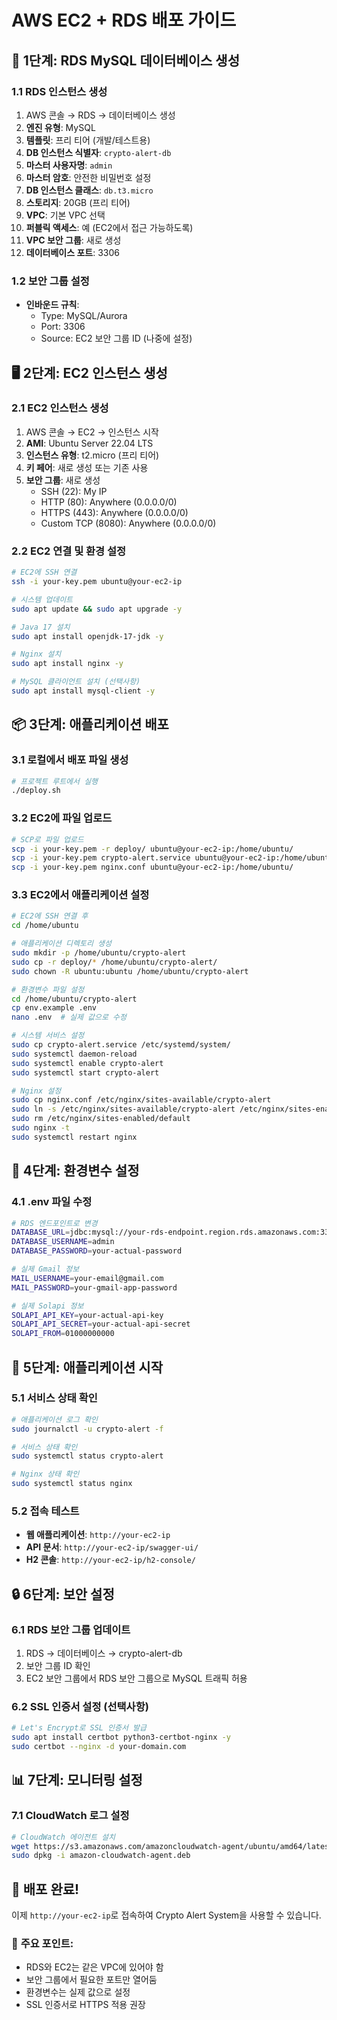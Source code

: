 # AWS EC2 + RDS 배포 가이드

## 🚀 **1단계: RDS MySQL 데이터베이스 생성**

### 1.1 RDS 인스턴스 생성
1. AWS 콘솔 → RDS → 데이터베이스 생성
2. **엔진 유형**: MySQL
3. **템플릿**: 프리 티어 (개발/테스트용)
4. **DB 인스턴스 식별자**: `crypto-alert-db`
5. **마스터 사용자명**: `admin`
6. **마스터 암호**: 안전한 비밀번호 설정
7. **DB 인스턴스 클래스**: `db.t3.micro`
8. **스토리지**: 20GB (프리 티어)
9. **VPC**: 기본 VPC 선택
10. **퍼블릭 액세스**: 예 (EC2에서 접근 가능하도록)
11. **VPC 보안 그룹**: 새로 생성
12. **데이터베이스 포트**: 3306

### 1.2 보안 그룹 설정
- **인바운드 규칙**:
  - Type: MySQL/Aurora
  - Port: 3306
  - Source: EC2 보안 그룹 ID (나중에 설정)

## 🖥️ **2단계: EC2 인스턴스 생성**

### 2.1 EC2 인스턴스 생성
1. AWS 콘솔 → EC2 → 인스턴스 시작
2. **AMI**: Ubuntu Server 22.04 LTS
3. **인스턴스 유형**: t2.micro (프리 티어)
4. **키 페어**: 새로 생성 또는 기존 사용
5. **보안 그룹**: 새로 생성
   - SSH (22): My IP
   - HTTP (80): Anywhere (0.0.0.0/0)
   - HTTPS (443): Anywhere (0.0.0.0/0)
   - Custom TCP (8080): Anywhere (0.0.0.0/0)

### 2.2 EC2 연결 및 환경 설정
```bash
# EC2에 SSH 연결
ssh -i your-key.pem ubuntu@your-ec2-ip

# 시스템 업데이트
sudo apt update && sudo apt upgrade -y

# Java 17 설치
sudo apt install openjdk-17-jdk -y

# Nginx 설치
sudo apt install nginx -y

# MySQL 클라이언트 설치 (선택사항)
sudo apt install mysql-client -y
```

## 📦 **3단계: 애플리케이션 배포**

### 3.1 로컬에서 배포 파일 생성
```bash
# 프로젝트 루트에서 실행
./deploy.sh
```

### 3.2 EC2에 파일 업로드
```bash
# SCP로 파일 업로드
scp -i your-key.pem -r deploy/ ubuntu@your-ec2-ip:/home/ubuntu/
scp -i your-key.pem crypto-alert.service ubuntu@your-ec2-ip:/home/ubuntu/
scp -i your-key.pem nginx.conf ubuntu@your-ec2-ip:/home/ubuntu/
```

### 3.3 EC2에서 애플리케이션 설정
```bash
# EC2에 SSH 연결 후
cd /home/ubuntu

# 애플리케이션 디렉토리 생성
sudo mkdir -p /home/ubuntu/crypto-alert
sudo cp -r deploy/* /home/ubuntu/crypto-alert/
sudo chown -R ubuntu:ubuntu /home/ubuntu/crypto-alert

# 환경변수 파일 설정
cd /home/ubuntu/crypto-alert
cp env.example .env
nano .env  # 실제 값으로 수정

# 시스템 서비스 설정
sudo cp crypto-alert.service /etc/systemd/system/
sudo systemctl daemon-reload
sudo systemctl enable crypto-alert
sudo systemctl start crypto-alert

# Nginx 설정
sudo cp nginx.conf /etc/nginx/sites-available/crypto-alert
sudo ln -s /etc/nginx/sites-available/crypto-alert /etc/nginx/sites-enabled/
sudo rm /etc/nginx/sites-enabled/default
sudo nginx -t
sudo systemctl restart nginx
```

## 🔧 **4단계: 환경변수 설정**

### 4.1 .env 파일 수정
```bash
# RDS 엔드포인트로 변경
DATABASE_URL=jdbc:mysql://your-rds-endpoint.region.rds.amazonaws.com:3306/crypto_alert?useSSL=false&serverTimezone=UTC&allowPublicKeyRetrieval=true
DATABASE_USERNAME=admin
DATABASE_PASSWORD=your-actual-password

# 실제 Gmail 정보
MAIL_USERNAME=your-email@gmail.com
MAIL_PASSWORD=your-gmail-app-password

# 실제 Solapi 정보
SOLAPI_API_KEY=your-actual-api-key
SOLAPI_API_SECRET=your-actual-api-secret
SOLAPI_FROM=01000000000
```

## 🚀 **5단계: 애플리케이션 시작**

### 5.1 서비스 상태 확인
```bash
# 애플리케이션 로그 확인
sudo journalctl -u crypto-alert -f

# 서비스 상태 확인
sudo systemctl status crypto-alert

# Nginx 상태 확인
sudo systemctl status nginx
```

### 5.2 접속 테스트
- **웹 애플리케이션**: `http://your-ec2-ip`
- **API 문서**: `http://your-ec2-ip/swagger-ui/`
- **H2 콘솔**: `http://your-ec2-ip/h2-console/`

## 🔒 **6단계: 보안 설정**

### 6.1 RDS 보안 그룹 업데이트
1. RDS → 데이터베이스 → crypto-alert-db
2. 보안 그룹 ID 확인
3. EC2 보안 그룹에서 RDS 보안 그룹으로 MySQL 트래픽 허용

### 6.2 SSL 인증서 설정 (선택사항)
```bash
# Let's Encrypt로 SSL 인증서 발급
sudo apt install certbot python3-certbot-nginx -y
sudo certbot --nginx -d your-domain.com
```

## 📊 **7단계: 모니터링 설정**

### 7.1 CloudWatch 로그 설정
```bash
# CloudWatch 에이전트 설치
wget https://s3.amazonaws.com/amazoncloudwatch-agent/ubuntu/amd64/latest/amazon-cloudwatch-agent.deb
sudo dpkg -i amazon-cloudwatch-agent.deb
```

## 🎯 **배포 완료!**

이제 `http://your-ec2-ip`로 접속하여 Crypto Alert System을 사용할 수 있습니다.

### 📝 **주요 포인트:**
- RDS와 EC2는 같은 VPC에 있어야 함
- 보안 그룹에서 필요한 포트만 열어둠
- 환경변수는 실제 값으로 설정
- SSL 인증서로 HTTPS 적용 권장
